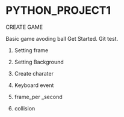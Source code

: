 # PYTHON_PROJECT1
CREATE GAME 

Basic game avoding ball 
Get Started. 
Git test. 

1. Setting frame 

2. Setting Background 

3. Create charater 

4. Keyboard event

5. frame_per _second 

6. collision 